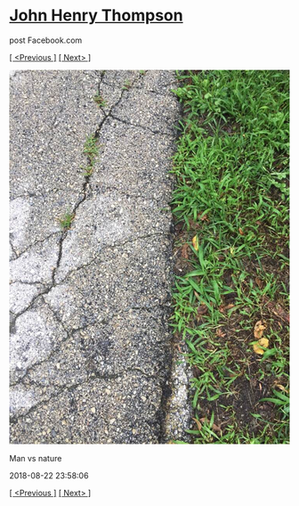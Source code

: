# [John Henry Thompson](../README.md)
post Facebook.com

[[ <Previous ]](2018-08-25-1.md) [[ Next> ]](2018-08-21-1.md)

[![](../media/2018-08-22/Timeline-Photos-Man-vs-nature.jpg)](../README.md)

Man vs nature

2018-08-22 23:58:06

[[ <Previous ]](2018-08-25-1.md) [[ Next> ]](2018-08-21-1.md)